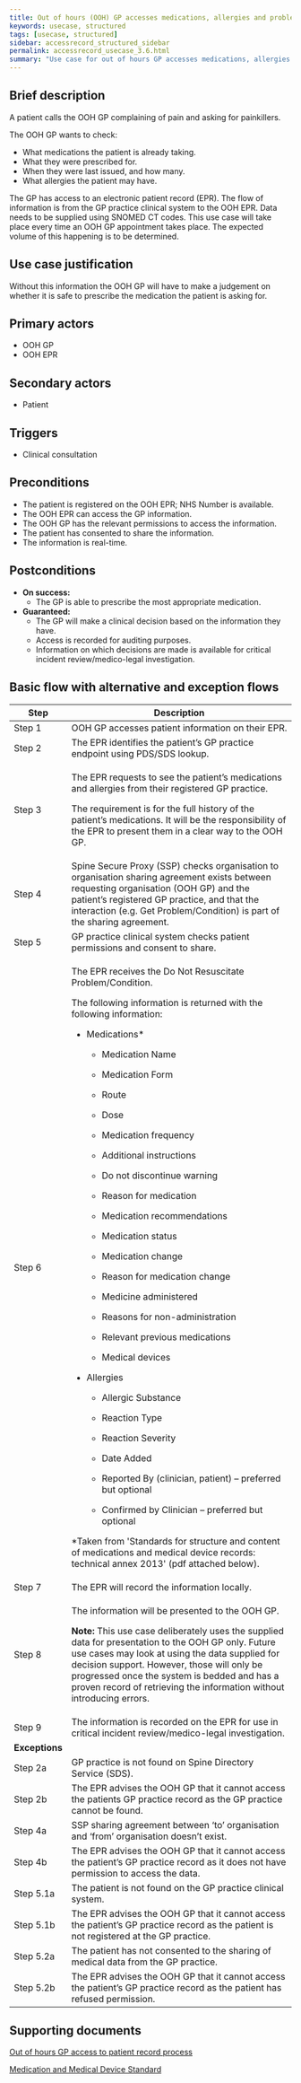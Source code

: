 ```yaml
---
title: Out of hours (OOH) GP accesses medications, allergies and problems
keywords: usecase, structured
tags: [usecase, structured] 
sidebar: accessrecord_structured_sidebar
permalink: accessrecord_usecase_3.6.html
summary: "Use case for out of hours GP accesses medications, allergies and problems"
---
```


## Brief description
A patient calls the OOH GP complaining of pain and asking for painkillers.

The OOH GP wants to check: 
-   What medications the patient is already taking.
-   What they were prescribed for.
-   When they were last issued, and how many.
-   What allergies the patient may have.

The GP has access to an electronic patient record (EPR). The flow of information is from the GP practice clinical system to the OOH EPR.
Data needs to be supplied using SNOMED CT codes. This use case will take place every time an OOH GP appointment takes place. The expected volume of this happening is to be determined.

## Use case justification
Without this information the OOH GP will have to make a judgement on whether it is safe to prescribe the medication the patient is asking for.

## Primary actors
-   OOH GP
-   OOH EPR

## Secondary actors
-   Patient

## Triggers
-   Clinical consultation

## Preconditions
-   The patient is registered on the OOH EPR; NHS Number is available.
-   The OOH EPR can access the GP information.
-   The OOH GP has the relevant permissions to access the information.
-   The patient has consented to share the information.
-   The information is real-time.

## Postconditions

-   **On success:**
    - The GP is able to prescribe the most appropriate medication.
-   **Guaranteed:**
    - The GP will make a clinical decision based on the information they have.
    - Access is recorded for auditing purposes.
    - Information on which decisions are made is available for critical incident review/medico-legal investigation.

## Basic flow with alternative and exception flows

<table>
<thead>
<tr class="header">
<th style="width:10%">Step</th>
<th>Description</th>
</tr>
</thead>
<tbody>
<tr class="odd">
<td>Step 1</td>
<td>OOH GP accesses patient information on their EPR.</td>
</tr>
<tr class="even">
<td>Step 2</td>
<td>The EPR identifies the patient’s GP practice endpoint using PDS/SDS lookup.</td>
</tr>
<tr class="odd">
<td>Step 3</td>
<td><p>The EPR requests to see the patient’s medications and allergies from their registered GP practice.</p>
<p>The requirement is for the full history of the patient’s medications. It will be the responsibility of the EPR to present them in a clear way to the OOH GP.</p></td>
</tr>
<tr class="even">
<td>Step 4</td>
<td>Spine Secure Proxy (SSP) checks organisation to organisation sharing agreement exists between requesting organisation (OOH GP) and the patient’s registered GP practice, and that the interaction (e.g. Get Problem/Condition) is part of the sharing agreement.</td>
</tr>
<tr class="odd">
<td>Step 5</td>
<td>GP practice clinical system checks patient permissions and consent to share.</td>
</tr>
<tr class="even">
<td>Step 6</td>
<td><p>The EPR receives the Do Not Resuscitate Problem/Condition.</p>
<p>The following information is returned with the following information:</p>
<ul>
<li><p>Medications*</p>
<ul>
<li><p>Medication Name</p></li>
<li><p>Medication Form</p></li>
<li><p>Route</p></li>
<li><p>Dose</p></li>
<li><p>Medication frequency</p></li>
<li><p>Additional instructions</p></li>
<li><p>Do not discontinue warning</p></li>
<li><p>Reason for medication</p></li>
<li><p>Medication recommendations</p></li>
<li><p>Medication status</p></li>
<li><p>Medication change</p></li>
<li><p>Reason for medication change</p></li>
<li><p>Medicine administered</p></li>
<li><p>Reasons for non-administration</p></li>
<li><p>Relevant previous medications</p></li>
<li><p>Medical devices</p></li>
</ul></li>
<li><p>Allergies</p>
<ul>
<li><p>Allergic Substance</p></li>
<li><p>Reaction Type</p></li>
<li><p>Reaction Severity</p></li>
<li><p>Date Added</p></li>
<li><p>Reported By (clinician, patient) – preferred but optional</p></li>
<li><p>Confirmed by Clinician – preferred but optional</p></li>
</ul></li>
</ul>
<p>*Taken from 'Standards for structure and content of medications and medical device records: technical annex 2013' (pdf attached below).</p></td>
</tr>
<tr class="odd">
<td>Step 7</td>
<td>The EPR will record the information locally.</td>
</tr>
<tr class="even">
<td>Step 8</td>
<td><p>The information will be presented to the OOH GP.</p>
    <p><strong>Note:</strong> This use case deliberately uses the supplied data for presentation to the OOH GP only. Future use cases may look at using the data supplied for decision support. However, those will only be progressed once the system is bedded and has a proven record of retrieving the information without introducing errors.</p></td>
</tr>
<tr class="odd">
<td>Step 9</td>
<td>The information is recorded on the EPR for use in critical incident review/medico-legal investigation.</td>
</tr>
<tr class="even">
    <td><strong>Exceptions</strong></td>
<td></td>
</tr>    
<tr class="odd">
<td>Step 2a</td>
<td>GP practice is not found on Spine Directory Service (SDS).</td>
</tr>
<tr class="even">
<td>Step 2b</td>
<td>The EPR advises the OOH GP that it cannot access the patients GP practice record as the GP practice cannot be found.</td>
</tr>
<tr class="odd">
<td>Step 4a</td>
<td>SSP sharing agreement between ‘to’ organisation and ‘from’ organisation doesn’t exist.</td>
</tr>
<tr class="even">
<td>Step 4b</td>
<td>The EPR advises the OOH GP that it cannot access the patient’s GP practice record as it does not have permission to access the data.</td>
</tr>
<tr class="odd">
<td>Step 5.1a</td>
<td>The patient is not found on the GP practice clinical system.</td>
</tr>
<tr class="even">
<td>Step 5.1b</td>
<td>The EPR advises the OOH GP that it cannot access the patient’s GP practice record as the patient is not registered at the GP practice.</td>
</tr>
<tr class="odd">
<td>Step 5.2a</td>
<td>The patient has not consented to the sharing of medical data from the GP practice.</td>
</tr>
<tr class="even">
<td>Step 5.2b</td>
<td>The EPR advises the OOH GP that it cannot access the patient’s GP practice record as the patient has refused permission.</td>
</tr>
</tbody>
</table>

## Supporting documents

[Out of hours GP access to patient record process](pages/accessrecord_structured/use_cases/Out_of_hours_GP_access_to_patient_record_process.pdf "Out of Hours GP access to patient record process")

[Medication and Medical Device Standard](pages/accessrecord_structured/use_cases/Medication_record.pdf "Medication and Medical Device Standard")
